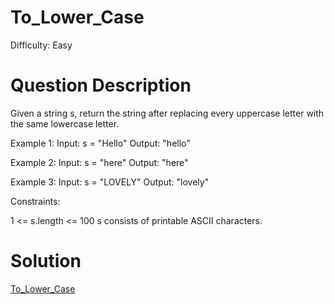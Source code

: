 
# To_Lower_Case

Difficulty: Easy

# Question Description

Given a string s, return the string after replacing every uppercase letter with the same lowercase letter.

Example 1:
Input: s = "Hello"
Output: "hello"

Example 2:
Input: s = "here"
Output: "here"

Example 3:
Input: s = "LOVELY"
Output: "lovely" 

Constraints:

1 <= s.length <= 100
s consists of printable ASCII characters.
# Solution

[To_Lower_Case]([709]To_Lower_Case.py)

    